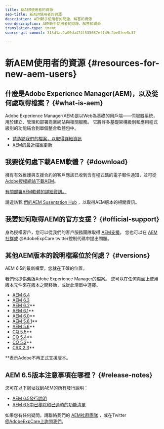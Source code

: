 ```yaml
---
title: 新AEM使用者的資源
seo-title: 新AEM使用者的資源
description: AEM新手使用者的問題、解答和資源
seo-description: AEM新手使用者的問題、解答和資源
translation-type: tm+mt
source-git-commit: 315d1ac1a00da474f535087eff49c2be8fee8c37

---
```



# 新AEM使用者的資源 {#resources-for-new-aem-users}

## 什麼是Adobe Experience Manager(AEM)，以及從何處取得檔案？ {#what-is-aem}

Adobe Experience Manager(AEM)是以Web為基礎的用戶端——伺服器系統，用於建立、管理和部署商業網站與相關服務。 它將許多基礎架構級別和應用程式級別的功能結合到單個整合軟體包中。

* [請造訪我們的檔案，以取得詳細資訊](/help/sites-deploying/home.md)
* [AEM的最近檔案更新](https://helpx.adobe.com/experience-manager/documentation-updates.html)

## 我要從何處下載AEM軟體？ {#download}

擁有有效維護與支援合約的客戶應該已收到含有程式碼的電子郵件通知，並可從 [Adobe授權網站下載AEM](http://licensing.adobe.com/)。

[有關部署AEM軟體的詳細資訊。](/help/sites-deploying/home.md)

請造訪我 [們的AEM Susentation Hub](https://helpx.adobe.com/experience-manager/aem-releases-updates.html) ，以取得AEM版本的相關資訊。

## 我要如何取得AEM的官方支援？ {#official-support}

身為授權客戶，您可以從我們的客戶服務團隊取得 [AEM支援](https://helpx.adobe.com/marketing-cloud/contact-support.html)。 您也可以在 [AEM社群或](https://forums.adobe.com/community/experience-cloud/marketing-cloud/experience-manager) @AdobeExpCare [](https://twitter.com/adobeexpcare) twitter控制代碼中提出問題。

## 其他AEM版本的說明檔案位於何處？ {#versions}

AEM 6.5的最新檔案，您就在正確的位置。

我們也提供舊版Adobe Experience Manager的檔案。 您可以在任何頁面上使用版本元件來在版本之間移動，或從此清單中選擇。

* [AEM 6.4](https://helpx.adobe.com/support/experience-manager/6-4.html)
* [AEM 6.3](https://helpx.adobe.com/support/experience-manager/6-3.html)
* [AEM 6.2](https://helpx.adobe.com/support/experience-manager/6-2.html)**
* [AEM 6.1](https://docs.adobe.com/docs/en/aem/6-1.html)**
* [AEM 6.0](https://docs.adobe.com/docs/en/aem/6-0.html)**
* [AEM 5.6.1](https://helpx.adobe.com/experience-manager/aem-previous-versions.html)**
* [AEM 5.6](https://helpx.adobe.com/experience-manager/aem-previous-versions.html)**
* [CQ 5.5](https://helpx.adobe.com/experience-manager/aem-previous-versions.html)**
* [CQ 5.4](https://helpx.adobe.com/experience-manager/aem-previous-versions.html)**
* [CQ 5.3](https://helpx.adobe.com/experience-manager/aem-previous-versions.html)**
* [CRX 2.3](https://helpx.adobe.com/experience-manager/aem-previous-versions.html)**

**表示Adobe不再正式支援版本。

## AEM 6.5版本注意事項在哪裡？ {#release-notes}

您可在以下網址找到AEM的所有發行說明：

* [AEM 6.5發行說明](/help/release-notes/home.md)
* [AEM 6.5中已移除和已過時的功能清單](/help/release-notes/deprecated-removed-features.md)

如果您有任何疑問，請聯絡我們的 [AEM社群團隊](http://help-forums.adobe.com/content/adobeforums/en/experience-manager-forum/adobe-experience-manager.html) ，或在Twitter [@AdobeExpCare上詢問我們](https://twitter.com/adobeexpcare)。
